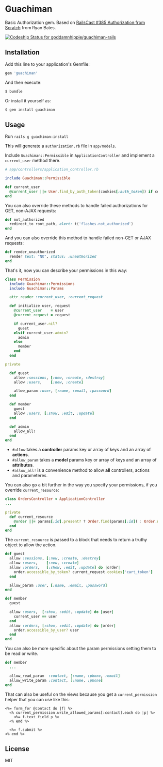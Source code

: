 Guachiman
=========

Basic Authorization gem. Based on [RailsCast #385 Authorization from Scratch][1] from Ryan Bates.

[![Codeship Status for goddamnhippie/guachiman-rails][2]][3]

[1]: http://railscasts.com/episodes/385-authorization-from-scratch-part-1
[2]: https://www.codeship.io/projects/06034ef0-f456-0131-65bd-5a054a318c0e/status
[3]: https://www.codeship.io/projects/28084

Installation
------------

Add this line to your application's Gemfile:

```ruby
gem 'guachiman'
```

And then execute:

```bash
$ bundle
```

Or install it yourself as:

```bash
$ gem install guachiman
```

Usage
-----

Run `rails g guachiman:install`

This will generate a `authorization.rb` file in `app/models`.

Include `Guachiman::Permissible` in `ApplicationController` and implement a `current_user` method there.

```ruby
# app/controllers/application_controller.rb

include Guachiman::Permissible

def current_user
  @current_user ||= User.find_by_auth_token(cookies[:auth_token]) if cookies[:auth_token]
end
```

You can also override these methods to handle failed authorizations for GET, non-AJAX requests:

```ruby
def not_authorized
  redirect_to root_path, alert: t('flashes.not_authorized')
end
```

And you can also override this method to handle failed non-GET or AJAX requests:

```ruby
def render_unauthorized
  render text: "NO", status: :unauthorized
end
```

That's it, now you can describe your permissions in this way:

```ruby
class Permission
  include Guachiman::Permissions
  include Guachiman::Params

  attr_reader :current_user, :current_request

  def initialize user, request
    @current_user    = user
    @current_request = request

    if current_user.nil?
      guest
    elsif current_user.admin?
      admin
    else
      member
    end
  end

private

  def guest
    allow :sessions, [:new, :create, :destroy]
    allow :users,    [:new, :create]

    allow_param :user, [:name, :email, :password]
  end

  def member
    guest
    allow :users, [:show, :edit, :update]
  end

  def admin
    allow_all!
  end
end
```

* `#allow` takes a **controller** params key or array of keys and an array of **actions**.
* `#allow_param` takes a **model** params key or array of keys and an array of **attributes**.
* `#allow_all!` is a convenience method to allow **all** controllers, actions and parameteres.

You can also go a bit further in the way you specify your permissions, if you override `current_resource`:

```ruby
class OrdersController < ApplicationController
...

private
  def current_resource
    @order ||= params[:id].present? ? Order.find(params[:id]) : Order.new
  end
end
```

The `current_resource` is passed to a block that needs to return a truthy object to allow the action.

```ruby
def guest
  allow :sessions, [:new, :create, :destroy]
  allow :users,    [:new, :create]
  allow :orders,   [:show, :edit, :update] do |order|
    order.accessible_by_token? current_request.cookies['cart_token']
  end

  allow_param :user, [:name, :email, :password]
end

def member
  guest

  allow :users,  [:show, :edit, :update] do |user|
    current_user == user
  end
  allow :orders, [:show, :edit, :update] do |order|
    order.accessible_by_user? user
  end
end
```

You can also be more specific about the param permissions setting them to be read or write.

```ruby
def member
  ...

  allow_read_param  :contact, [:name, :phone, :email]
  allow_write_param :contact, [:name, :phone]
end
```

That can also be useful on the views because you get a `current_permission` helper that you can use like this:

```erb
<%= form_for @contact do |f| %>
  <% current_permission.write_allowed_params[:contact].each do |p| %>
    <%= f.text_field p %>
  <% end %>

  <%= f.submit %>
<% end %>
```

License
-------

MIT
